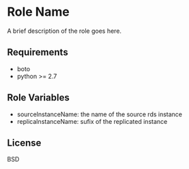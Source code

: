 Role Name
=========

A brief description of the role goes here.

Requirements
------------

- boto
- python >= 2.7

Role Variables
--------------

- sourceInstanceName: the name of the source rds instance
- replicaInstanceName: sufix of the replicated instance

License
-------

BSD

